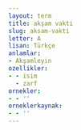 ```yaml
---
layout: term
title: akşam vakti
slug: aksam-vakti
letter: A
lisan: Türkçe
anlamlar:
- Akşamleyin
ozellikler:
- - isim
  - zarf
ornekler:
- - ''
orneklerkaynak:
- - ''
---
```

